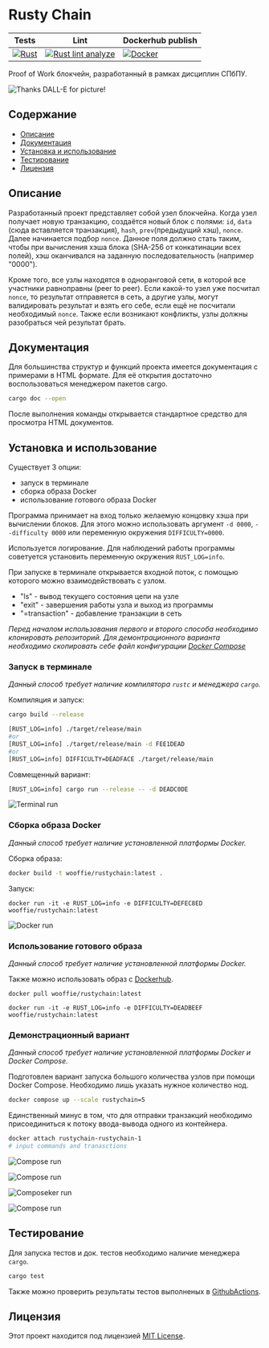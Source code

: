 # Rusty Chain

| Tests | Lint | Dockerhub publish |
| -------- | -------- | -------- |
| [![Rust](https://github.com/wooffie/rustychain/actions/workflows/rust-tests.yml/badge.svg?branch=master)](https://github.com/wooffie/rustychain/actions/workflows/rust-tests.yml) | [![Rust lint analyze](https://github.com/wooffie/rustychain/actions/workflows/rust-lint.yml/badge.svg?branch=master)](https://github.com/wooffie/rustychain/actions/workflows/rust-lint.yml) | [![Docker](https://github.com/wooffie/rustychain/actions/workflows/docker-pulish.yml/badge.svg)](https://github.com/wooffie/rustychain/actions/workflows/docker-pulish.yml) |

Proof of Work блокчейн, разработанный в рамках дисциплин СПбПУ.

![Thanks DALL-E for picture!](readme/rustychain.jpg)

## Содержание

- [Описание](#Описание)
- [Документация](#документация)
- [Установка и использование](#установка-и-использование)
- [Тестирование](#тестирование)
- [Лицензия](#лицензия)

## Описание

 Разработанный проект представляет собой узел блокчейна. Когда узел получает новую транзакцию, создаётся новый блок с полями: `id`, `data` (сюда вставляется транзакция), `hash`, `prev`(предыдущий хэш), `nonce`. Далее начинается подбор `nonce`. Данное поля должно стать таким, чтобы при вычисления хэша блока (SHA-256 от конкатинации всех полей), хэш оканчивался на заданную последовательность (например "0000"). 

 Кроме того, все узлы находятся в одноранговой сети, в которой все участники равноправны (peer to peer). Если какой-то узел уже посчитал `nonce`, то результат отправяется в сеть, а другие узлы, могут валидировать результат и взять его себе, если ещё не посчитали необходимый `nonce`. Также если возникают конфликты, узлы должны разобраться чей результат брать.

## Документация

Для большинства структур и функций проекта имеется документация с примерами в HTML формате. Для её открытия достаточно воспользоваться менеджером пакетов cargo. 

```bash
cargo doc --open
```
После выполнения команды открывается стандартное средство для просмотра HTML документов.

## Установка и использование

Существует 3 опции:
- запуск в терминале
- сборка образа Docker
- использование готового образа Docker

Программа принимает на вход только желаемую концовку хэша при вычислении блоков. Для этого можно использовать аргумент `-d 0000`, `--difficulty 0000` или переменную окружения `DIFFICULTY=0000`.

Используется логирование. Для наблюдений работы программы советуется установить переменную окружения `RUST_LOG=info`.

При запуске в терминале открывается входной поток, с помощью которого можно взаимодействовать с узлом.

- "ls" - вывод текущего состояния цепи на узле
- "exit" - завершения работы узла и выход из программы
- "=transaction" - добавление транзакции в сеть

_*Перед началом использования первого и второго способа необходимо клонировать репозиторий. Для демонтрационного варианта необходимо скопировать себе файл конфигурации [Docker Compose](docker-compose.yml)*_

### Запуск в терминале
*Данный способ требует наличие компилятора `rustc` и менеджера `cargo`.*

Компиляция и запуск:
```bash
cargo build --release

[RUST_LOG=info] ./target/release/main
#or
[RUST_LOG=info] ./target/release/main -d FEE1DEAD
#or
[RUST_LOG=info] DIFFICULTY=DEADFACE ./target/release/main
```

Совмещенный вариант:

```bash
[RUST_LOG=info] cargo run --release -- -d DEADC0DE
```

![Terminal run](readme/terminal.png)


### Сборка образа Docker
*Данный способ требует наличие установленной платформы Docker.*

 Сборка образа:
 ```bash
docker build -t wooffie/rustychain:latest .
 ```
 Запуск:
 ```
 docker run -it -e RUST_LOG=info -e DIFFICULTY=DEFEC8ED wooffie/rustychain:latest
 ```

![Docker run](readme/docker.png)

### Использование готового образа
*Данный способ требует наличие установленной платформы Docker.*

Также можно использовать образ с [Dockerhub](https://hub.docker.com/repository/docker/wooffie/rustychain).
```
docker pull wooffie/rustychain:latest

docker run -it -e RUST_LOG=info -e DIFFICULTY=DEADBEEF wooffie/rustychain:latest
```


### Демонстрационный вариант
*Данный способ требует наличие установленной платформы Docker и Docker Compose.*

Подготовлен вариант запуска большого количества узлов при помощи Docker Compose. Необходимо лишь указать нужное количество нод.
```bash
docker compose up --scale rustychain=5
```

Единственный минус в том, что для отправки транзакций необходимо присоединиться к потоку ввода-вывода одного из контейнера.
```bash
docker attach rustychain-rustychain-1
# input commands and tranasctions
```

![Compose run](readme/compose_1.png)

![Compose run](readme/compose_2.png)

![Composeker run](readme/compose_3.png)

![Compose run](readme/compose_4.png)

## Тестирование

Для запуска тестов и док. тестов необходимо наличие менеджера `cargo`.
```bash
cargo test
```

Также можно проверить результаты тестов выполненых в [GithubActions](https://github.com/wooffie/rustychain/actions).

## Лицензия

Этот проект находится под лицензией [MIT License](LICENSE).